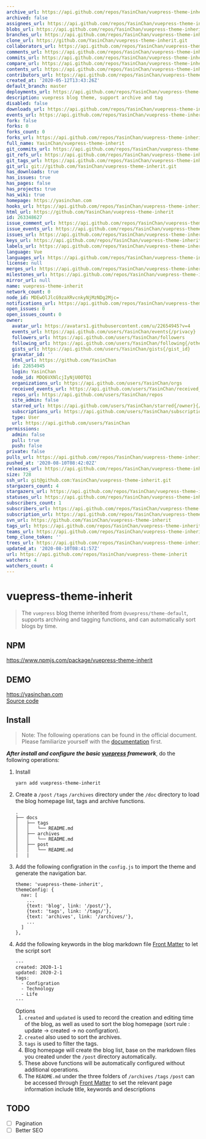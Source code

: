 ```yaml
---
archive_url: https://api.github.com/repos/YasinChan/vuepress-theme-inherit/{archive_format}{/ref}
archived: false
assignees_url: https://api.github.com/repos/YasinChan/vuepress-theme-inherit/assignees{/user}
blobs_url: https://api.github.com/repos/YasinChan/vuepress-theme-inherit/git/blobs{/sha}
branches_url: https://api.github.com/repos/YasinChan/vuepress-theme-inherit/branches{/branch}
clone_url: https://github.com/YasinChan/vuepress-theme-inherit.git
collaborators_url: https://api.github.com/repos/YasinChan/vuepress-theme-inherit/collaborators{/collaborator}
comments_url: https://api.github.com/repos/YasinChan/vuepress-theme-inherit/comments{/number}
commits_url: https://api.github.com/repos/YasinChan/vuepress-theme-inherit/commits{/sha}
compare_url: https://api.github.com/repos/YasinChan/vuepress-theme-inherit/compare/{base}...{head}
contents_url: https://api.github.com/repos/YasinChan/vuepress-theme-inherit/contents/{+path}
contributors_url: https://api.github.com/repos/YasinChan/vuepress-theme-inherit/contributors
created_at: '2020-05-12T13:43:26Z'
default_branch: master
deployments_url: https://api.github.com/repos/YasinChan/vuepress-theme-inherit/deployments
description: vuepress blog theme, support archive and tag
disabled: false
downloads_url: https://api.github.com/repos/YasinChan/vuepress-theme-inherit/downloads
events_url: https://api.github.com/repos/YasinChan/vuepress-theme-inherit/events
fork: false
forks: 0
forks_count: 0
forks_url: https://api.github.com/repos/YasinChan/vuepress-theme-inherit/forks
full_name: YasinChan/vuepress-theme-inherit
git_commits_url: https://api.github.com/repos/YasinChan/vuepress-theme-inherit/git/commits{/sha}
git_refs_url: https://api.github.com/repos/YasinChan/vuepress-theme-inherit/git/refs{/sha}
git_tags_url: https://api.github.com/repos/YasinChan/vuepress-theme-inherit/git/tags{/sha}
git_url: git://github.com/YasinChan/vuepress-theme-inherit.git
has_downloads: true
has_issues: true
has_pages: false
has_projects: true
has_wiki: true
homepage: https://yasinchan.com
hooks_url: https://api.github.com/repos/YasinChan/vuepress-theme-inherit/hooks
html_url: https://github.com/YasinChan/vuepress-theme-inherit
id: 263348627
issue_comment_url: https://api.github.com/repos/YasinChan/vuepress-theme-inherit/issues/comments{/number}
issue_events_url: https://api.github.com/repos/YasinChan/vuepress-theme-inherit/issues/events{/number}
issues_url: https://api.github.com/repos/YasinChan/vuepress-theme-inherit/issues{/number}
keys_url: https://api.github.com/repos/YasinChan/vuepress-theme-inherit/keys{/key_id}
labels_url: https://api.github.com/repos/YasinChan/vuepress-theme-inherit/labels{/name}
language: Vue
languages_url: https://api.github.com/repos/YasinChan/vuepress-theme-inherit/languages
license: null
merges_url: https://api.github.com/repos/YasinChan/vuepress-theme-inherit/merges
milestones_url: https://api.github.com/repos/YasinChan/vuepress-theme-inherit/milestones{/number}
mirror_url: null
name: vuepress-theme-inherit
network_count: 0
node_id: MDEwOlJlcG9zaXRvcnkyNjMzNDg2Mjc=
notifications_url: https://api.github.com/repos/YasinChan/vuepress-theme-inherit/notifications{?since,all,participating}
open_issues: 0
open_issues_count: 0
owner:
  avatar_url: https://avatars1.githubusercontent.com/u/22654945?v=4
  events_url: https://api.github.com/users/YasinChan/events{/privacy}
  followers_url: https://api.github.com/users/YasinChan/followers
  following_url: https://api.github.com/users/YasinChan/following{/other_user}
  gists_url: https://api.github.com/users/YasinChan/gists{/gist_id}
  gravatar_id: ''
  html_url: https://github.com/YasinChan
  id: 22654945
  login: YasinChan
  node_id: MDQ6VXNlcjIyNjU0OTQ1
  organizations_url: https://api.github.com/users/YasinChan/orgs
  received_events_url: https://api.github.com/users/YasinChan/received_events
  repos_url: https://api.github.com/users/YasinChan/repos
  site_admin: false
  starred_url: https://api.github.com/users/YasinChan/starred{/owner}{/repo}
  subscriptions_url: https://api.github.com/users/YasinChan/subscriptions
  type: User
  url: https://api.github.com/users/YasinChan
permissions:
  admin: false
  pull: true
  push: false
private: false
pulls_url: https://api.github.com/repos/YasinChan/vuepress-theme-inherit/pulls{/number}
pushed_at: '2020-08-10T08:42:02Z'
releases_url: https://api.github.com/repos/YasinChan/vuepress-theme-inherit/releases{/id}
size: 728
ssh_url: git@github.com:YasinChan/vuepress-theme-inherit.git
stargazers_count: 4
stargazers_url: https://api.github.com/repos/YasinChan/vuepress-theme-inherit/stargazers
statuses_url: https://api.github.com/repos/YasinChan/vuepress-theme-inherit/statuses/{sha}
subscribers_count: 1
subscribers_url: https://api.github.com/repos/YasinChan/vuepress-theme-inherit/subscribers
subscription_url: https://api.github.com/repos/YasinChan/vuepress-theme-inherit/subscription
svn_url: https://github.com/YasinChan/vuepress-theme-inherit
tags_url: https://api.github.com/repos/YasinChan/vuepress-theme-inherit/tags
teams_url: https://api.github.com/repos/YasinChan/vuepress-theme-inherit/teams
temp_clone_token: ''
trees_url: https://api.github.com/repos/YasinChan/vuepress-theme-inherit/git/trees{/sha}
updated_at: '2020-08-10T08:41:57Z'
url: https://api.github.com/repos/YasinChan/vuepress-theme-inherit
watchers: 4
watchers_count: 4
---
```


# vuepress-theme-inherit

> The `vuepress` blog theme inherited from `@vuepress/theme-default`, supports archiving and tagging functions, and can automatically sort blogs by time.

## NPM
<https://www.npmjs.com/package/vuepress-theme-inherit>

## DEMO
<https://yasinchan.com>  
[Source code](https://github.com/YasinChan/vuepress-blog)

## Install
> Note: The following operations can be found in the official document. Please familiarize yourself with the [documentation](https://vuepress.vuejs.org/) first.  

***After install and configure the basic [vuepress](https://vuepress.vuejs.org/guide/getting-started.html#global-installation) framework***, do the following operations:
1. Install
    ```
    yarn add vuepress-theme-inherit
    ```
2. Create a `/post` `/tags` `/archives` directory under the `/doc` directory to load the blog homepage list, tags and archive functions.
    ```
    .
    ├── docs
    │   ├── tags
    │   │   └── README.md
    │   ├── archives
    │   │   └── README.md
    │   ├── post
    │   │   └── README.md
    |   |
    ```
3. Add the following configration in the `config.js` to import the theme and generate the navigation bar.
    ```
    theme: 'vuepress-theme-inherit',
    themeConfig: {
      nav: [
        ...
        {text: 'blog', link: '/post/'},
        {text: 'tags', link: '/tags/'},
        {text: 'archives', link: '/archives/'},
        ...
      ]
    },
    ```
4. Add the following keywords in the blog markdown file [Front Matter](https://vuepress.vuejs.org/guide/frontmatter.html)  to let the script sort 
    ```
    ---
    created: 2020-1-1
    updated: 2020-2-1
    tags: 
      - Configration
      - Technology
      - Life
    ---
    ```
    Options
    1. `created` and `updated` is used to record the creation and editing time of the blog, as well as used to sort the blog homepage (sort rule : update -> created -> no configration).
    2. `created` also used to sort the archives.
    3. `tags` is used to filter the tags.
    4. Blog homepage will create the blog list, base on the markdown files you created under the `/post` directory automatically.
    5. These above functions will be automatically configured without additional operations.
    6. The `README.md` under the three folders of `/archives` `/tags` `/post` can be accessed through [Front Matter](https://vuepress.vuejs.org/guide/frontmatter.html) to set the relevant page information include title, keywords and descriptions

## TODO
- [ ] Pagination
- [ ] Better SEO
